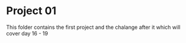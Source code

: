 # Project 01
This folder contains the first project and the chalange after it 
which will cover day 16 - 19
